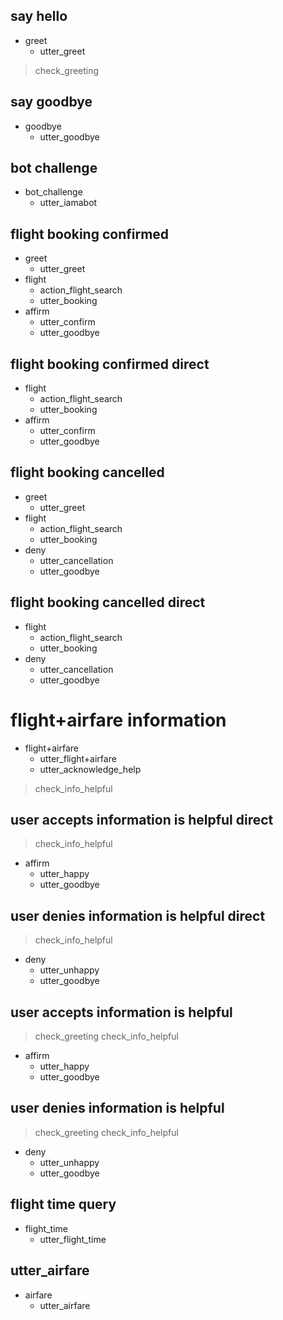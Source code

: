 <!-- ## flight query
* flight
  - utter_flight

## flight time query
* flight_time
  - utter_flight_time

## utter_airfare
* airfare
  - utter_airfare

## happy path
* greet
  - utter_greet
* mood_great
  - utter_happy

## sad path 1
* greet
  - utter_greet
* mood_unhappy
  - utter_cheer_up
  - utter_did_that_help
* affirm
  - utter_happy

## sad path 2
* greet
  - utter_greet
* mood_unhappy
  - utter_cheer_up
  - utter_did_that_help
* deny
  - utter_goodbye -->

## say hello
* greet
  - utter_greet
>check_greeting

## say goodbye
* goodbye
  - utter_goodbye

## bot challenge
* bot_challenge
  - utter_iamabot


## flight booking confirmed
* greet
  - utter_greet
* flight
  - action_flight_search
  - utter_booking
* affirm
  - utter_confirm
  - utter_goodbye

## flight booking confirmed direct
* flight
  - action_flight_search
  - utter_booking
* affirm
  - utter_confirm
  - utter_goodbye

## flight booking cancelled
* greet
  - utter_greet
* flight
  - action_flight_search
  - utter_booking
* deny
  - utter_cancellation
  - utter_goodbye

## flight booking cancelled direct
* flight
  - action_flight_search
  - utter_booking
* deny
  - utter_cancellation
  - utter_goodbye

# flight+airfare information
* flight+airfare
  - utter_flight+airfare
  - utter_acknowledge_help
>check_info_helpful

## user accepts information is helpful direct
>check_info_helpful
* affirm
  - utter_happy
  - utter_goodbye

## user denies information is helpful direct
>check_info_helpful
* deny
  - utter_unhappy
  - utter_goodbye

## user accepts information is helpful
>check_greeting
>check_info_helpful
* affirm
  - utter_happy
  - utter_goodbye

## user denies information is helpful
>check_greeting
>check_info_helpful
* deny
  - utter_unhappy
  - utter_goodbye


## flight time query
* flight_time
  - utter_flight_time

## utter_airfare
* airfare
  - utter_airfare
